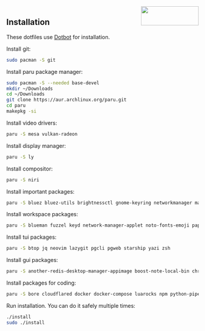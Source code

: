 <img width=151 height=50 align=right src="https://archlinux.org/static/logos/archlinux-logo-dark-90dpi.ebdee92a15b3.png">

## Installation

These dotfiles use [Dotbot](https://github.com/anishathalye/dotbot) for installation.


Install git:
```bash
sudo pacman -S git
```

Install paru package manager:
```bash
sudo pacman -S --needed base-devel
mkdir ~/Downloads
cd ~/Downloads
git clone https://aur.archlinux.org/paru.git
cd paru
makepkg -si
```

Install video drivers:
```bash
paru -S mesa vulkan-radeon
```

Install display manager:
```bash
paru -S ly
```

Install compositor:
```bash
paru -S niri
```

Install important packages:
```bash
paru -S bluez bluez-utils brightnessctl gnome-keyring networkmanager man-db man-pages pavucontrol pulseaudio pulseaudio-bluetooth sqlite wireguard-tools xdg-desktop-portal-gnome xdg-desktop-portal-wlr xwayland-satellite
```

Install workspace packages:
```bash
paru -S blueman fuzzel keyd network-manager-applet noto-fonts-emoji papirus-icon-theme swaybg swayidle swaylock swaync ttf-hack-nerd ttf-nerd-fonts-symbols ttf-nerd-fonts-symbols-mono waybar
```

Install tui packages:
```bash
paru -S btop jq neovim lazygit pgcli pgweb starship yazi zsh
```

Install gui packages:
```bash
paru -S another-redis-desktop-manager-appimage boost-note-local-bin chromium flameshot kitty obs-studio slack-desktop telegram-desktop totem wezterm zed
```

Install packages for coding:
```bash
paru -S bore cloudflared docker docker-compose luarocks npm python-pipenv pre-commit pyright ruff ruff-lsp rustup uv
```

Run installation. You can do it safely multiple times:
```bash
./install
sudo ./install
```
